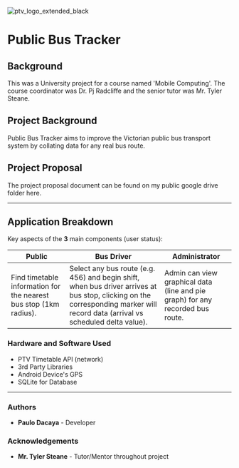 ![ptv_logo_extended_black](https://user-images.githubusercontent.com/29850088/41200720-691218d2-6ced-11e8-9bd1-8016be70872c.png)
# Public Bus Tracker
## Background
This was a University project for a course named 'Mobile Computing'. The course coordinator was Dr. Pj Radcliffe and the senior tutor was Mr. Tyler Steane.

## Project Background
Public Bus Tracker aims to improve the Victorian public bus transport system by collating data for any real bus route.

## Project Proposal
The project proposal document can be found on my public google drive folder here.

---

## Application Breakdown
Key aspects of the __3__ main components (user status):

| Public | Bus Driver | Administrator |
--- | --- | ---
| Find timetable information for the nearest bus stop (1km radius). | Select any bus route (e.g. 456) and begin shift, when bus driver arrives at bus stop, clicking on the corresponding marker will record data (arrival vs scheduled delta value). | Admin can view graphical data (line and pie graph) for any recorded bus route. 


### Hardware and Software Used
* PTV Timetable API (network)
* 3rd Party Libraries
* Android Device's GPS
* SQLite for Database

---

### Authors
* __Paulo Dacaya__ - Developer

### Acknowledgements
* __Mr. Tyler Steane__ - Tutor/Mentor throughout project
